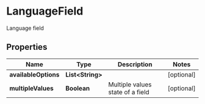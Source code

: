 

# LanguageField

Language field

## Properties

Name | Type | Description | Notes
------------ | ------------- | ------------- | -------------
**availableOptions** | **List&lt;String&gt;** |  |  [optional]
**multipleValues** | **Boolean** | Multiple values state of a field |  [optional]



